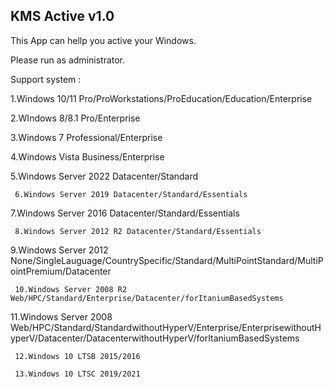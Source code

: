 ## KMS Active v1.0

This App can hellp you active your Windows.

Please run as administrator.

Support system :

   1.Windows 10/11 Pro/ProWorkstations/ProEducation/Education/Enterprise
   
   2.WIndows 8/8.1 Pro/Enterprise
   
   3.Windows 7 Professional/Enterprise
   
   4.Windows Vista Business/Enterprise
   
   5.Windows Server 2022 Datacenter/Standard

	 6.Windows Server 2019 Datacenter/Standard/Essentials

   7.Windows Server 2016 Datacenter/Standard/Essentials

	 8.Windows Server 2012 R2 Datacenter/Standard/Essentials

   9.Windows Server 2012 None/SingleLauguage/CountrySpecific/Standard/MultiPointStandard/MultiPointPremium/Datacenter

	 10.Windows Server 2008 R2 Web/HPC/Standard/Enterprise/Datacenter/forItaniumBasedSystems

   11.Windows Server 2008 Web/HPC/Standard/StandardwithoutHyperV/Enterprise/EnterprisewithoutHyperV/Datacenter/DatacenterwithoutHyperV/forItaniumBasedSystems

	 12.Windows 10 LTSB 2015/2016

 	 13.Windows 10 LTSC 2019/2021
